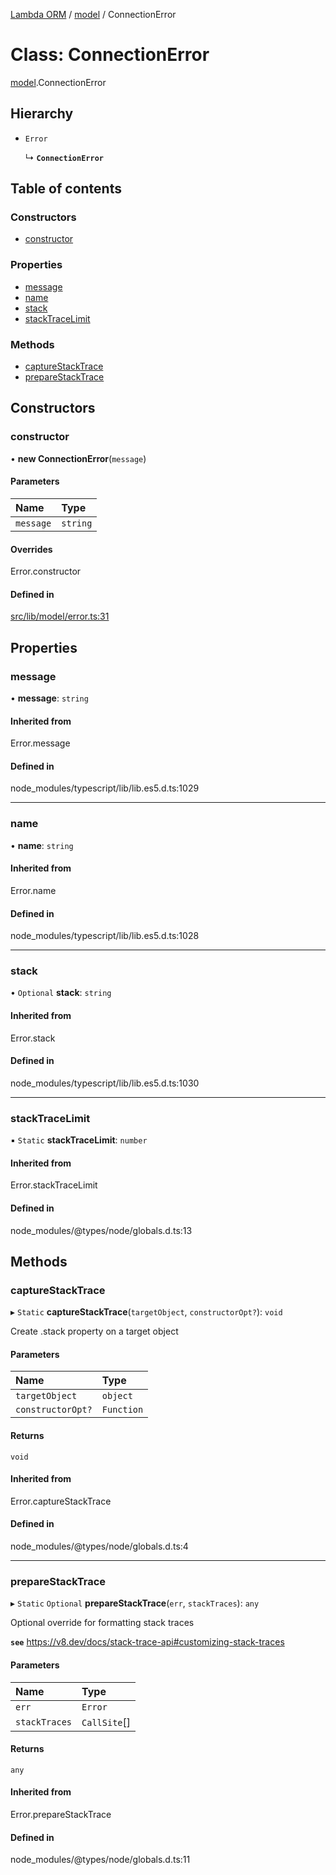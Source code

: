 [Lambda ORM](../README.md) / [model](../modules/model.md) / ConnectionError

# Class: ConnectionError

[model](../modules/model.md).ConnectionError

## Hierarchy

- `Error`

  ↳ **`ConnectionError`**

## Table of contents

### Constructors

- [constructor](model.ConnectionError.md#constructor)

### Properties

- [message](model.ConnectionError.md#message)
- [name](model.ConnectionError.md#name)
- [stack](model.ConnectionError.md#stack)
- [stackTraceLimit](model.ConnectionError.md#stacktracelimit)

### Methods

- [captureStackTrace](model.ConnectionError.md#capturestacktrace)
- [prepareStackTrace](model.ConnectionError.md#preparestacktrace)

## Constructors

### constructor

• **new ConnectionError**(`message`)

#### Parameters

| Name | Type |
| :------ | :------ |
| `message` | `string` |

#### Overrides

Error.constructor

#### Defined in

[src/lib/model/error.ts:31](https://github.com/FlavioLionelRita/lambdaorm/blob/0fd718a/src/lib/model/error.ts#L31)

## Properties

### message

• **message**: `string`

#### Inherited from

Error.message

#### Defined in

node_modules/typescript/lib/lib.es5.d.ts:1029

___

### name

• **name**: `string`

#### Inherited from

Error.name

#### Defined in

node_modules/typescript/lib/lib.es5.d.ts:1028

___

### stack

• `Optional` **stack**: `string`

#### Inherited from

Error.stack

#### Defined in

node_modules/typescript/lib/lib.es5.d.ts:1030

___

### stackTraceLimit

▪ `Static` **stackTraceLimit**: `number`

#### Inherited from

Error.stackTraceLimit

#### Defined in

node_modules/@types/node/globals.d.ts:13

## Methods

### captureStackTrace

▸ `Static` **captureStackTrace**(`targetObject`, `constructorOpt?`): `void`

Create .stack property on a target object

#### Parameters

| Name | Type |
| :------ | :------ |
| `targetObject` | `object` |
| `constructorOpt?` | `Function` |

#### Returns

`void`

#### Inherited from

Error.captureStackTrace

#### Defined in

node_modules/@types/node/globals.d.ts:4

___

### prepareStackTrace

▸ `Static` `Optional` **prepareStackTrace**(`err`, `stackTraces`): `any`

Optional override for formatting stack traces

**`see`** https://v8.dev/docs/stack-trace-api#customizing-stack-traces

#### Parameters

| Name | Type |
| :------ | :------ |
| `err` | `Error` |
| `stackTraces` | `CallSite`[] |

#### Returns

`any`

#### Inherited from

Error.prepareStackTrace

#### Defined in

node_modules/@types/node/globals.d.ts:11

